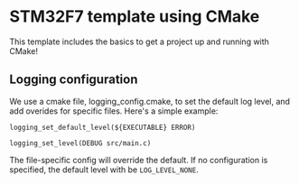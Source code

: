 # STM32F7 template using CMake

This template includes the basics to get a project up and running with CMake!

## Logging configuration

We use a cmake file, logging_config.cmake, to set the default log level, and add
overides for specific files. Here's a simple example:

    logging_set_default_level(${EXECUTABLE} ERROR)
    
    logging_set_level(DEBUG src/main.c)

The file-specific config will override the default. If no configuration is
specified, the default level with be `LOG_LEVEL_NONE`.
